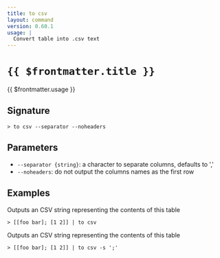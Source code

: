 ```yaml
---
title: to csv
layout: command
version: 0.60.1
usage: |
  Convert table into .csv text
---
```


# `{{ $frontmatter.title }}`

<div style='white-space: pre-wrap;'>{{ $frontmatter.usage }}</div>

## Signature

`> to csv --separator --noheaders`

## Parameters

- `--separator {string}`: a character to separate columns, defaults to ','
- `--noheaders`: do not output the columns names as the first row

## Examples

Outputs an CSV string representing the contents of this table

```shell
> [[foo bar]; [1 2]] | to csv
```

Outputs an CSV string representing the contents of this table

```shell
> [[foo bar]; [1 2]] | to csv -s ';'
```
